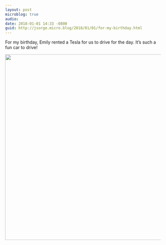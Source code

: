 ```yaml
---
layout: post
microblog: true
audio: 
date: 2018-01-01 14:33 -0800
guid: http://jsorge.micro.blog/2018/01/01/for-my-birthday.html
---
```

For my birthday, Emily rented a Tesla for us to drive for the day. It’s such a fun car to drive!

<img src="http://mb.jsorge.net/uploads/2018/64b86bba1f.jpg" width="599" height="600" />
